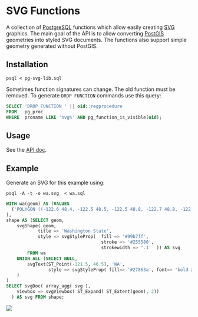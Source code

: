 # SVG Functions

A collection of [PostgreSQL](https://www.postgresql.org/) functions
which allow easily creating [SVG](https://developer.mozilla.org/en-US/docs/Web/SVG) graphics.
The main goal of the API is to allow converting [PostGIS](https://postgis.net/) geometries into styled SVG documents.
The functions also support simple geometry generated without PostGIS.

## Installation

```
psql < pg-svg-lib.sql
```

Sometimes function signatures can change.
The old function must be removed.
To generate `DROP FUNCTION` commands use this query:

```sql
SELECT 'DROP FUNCTION ' || oid::regprocedure
FROM   pg_proc
WHERE  proname LIKE 'svg%' AND pg_function_is_visible(oid);
```

## Usage

See the [API doc](API.md).

## Example

Generate an SVG for this example using:
```
psql -A -t -o wa.svg  < wa.sql
```

```sql
WITH wa(geom) AS (VALUES
  ('POLYGON ((-122.6 48.4, -122.5 48.5, -122.5 48.8, -122.7 48.8, -122.8 49, -117 49, -117 46.4, -116.9 46, -119 46, -119.1 45.9, -119.6 45.9, -120.4 45.7, -120.6 45.7, -121.2 45.6, -121.3 45.7, -121.8 45.7, -122.2 45.5, -122.8 45.6, -122.8 45.9, -122.9 46.1, -123.2 46.2, -123.3 46.1, -123.5 46.3, -124.1 46.3, -124.1 46.6, -124 46.6, -123.8 46.7, -124.1 46.7, -124.1 46.9, -123.8 47, -124.1 47, -124.2 46.9, -124.2 47.3, -124.3 47.3, -124.4 47.6, -124.6 47.9, -124.7 48.2, -124.7 48.4, -124 48.2, -123.4 48.1, -123.1 48.1, -122.8 48.1, -122.7 47.9, -122.9 47.8, -122.9 47.6, -122.8 47.7, -122.5 47.9, -122.5 47.8, -122.6 47.7, -122.5 47.5, -122.6 47.3, -122.5 47.3, -122.3 47.3, -122.4 47.8, -122.2 48, -122.5 48.3, -122.6 48.4))'::geometry)
),
shape AS (SELECT geom, 
    svgShape( geom,
            title => 'Washington State',
            style => svgStyleProp(  fill => '#99b7ff',
                                    stroke => '#255580',
                                    strokewidth => '.1'  )) AS svg 
        FROM wa
    UNION ALL (SELECT NULL,
        svgText(ST_Point(-121.5, 46.5), 'WA', 
                style => svgStyleProp( fill=> '#27863a', font=> 'bold 2px serif') )
    )
)
SELECT svgDoc( array_agg( svg ),
    viewbox => svgViewbox( ST_Expand( ST_Extent(geom), 2))
  ) AS svg FROM shape;
```
![](demo/map/us-city-distance.svg)
